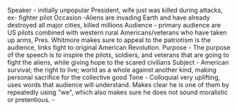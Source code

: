 Speaker - initially unpopular President, wife just was killed during attacks, ex- fighter pilot
Occasion -Aliens are invading Earth and have already destroyed all major cities, killed millions 
Audience - primary audience are US pilots combined with western rural Americans/veterans who have taken up arms, Pres. Whitmore makes sure to appeal to the patriotism is the audience, links fight to original American Revolution.
Purpose  - The purpose of the speech is to inspire the pilots, soldiers, and veterans that are going to fight the aliens, while giving hope to the scared civilians
Subject - American survival; the right to live; world as a whole against another kind, making personal sacrifice for the collective good
Tone - Colloquial
	very uplifting, uses words that audience will understand. Makes clear he is one of them by repeatedly using "we", which also makes sure he does not sound moralistic or pretentious.
	 - 
	
